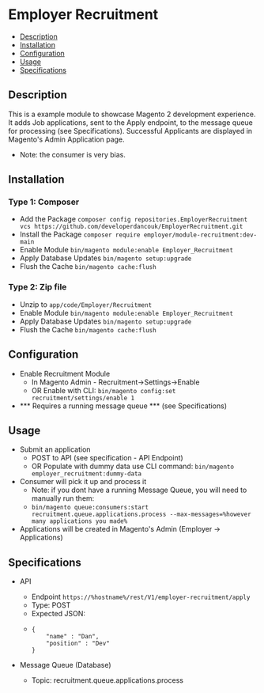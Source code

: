 # Employer Recruitment

- [Description](#markdown-header-description)
- [Installation](#markdown-header-installation)
- [Configuration](#markdown-header-configuration)
- [Usage](#markdown-header-usage)
- [Specifications](#markdown-header-specifications)

## Description

This is a example module to showcase Magento 2 development experience. It adds Job applications, sent to the Apply
endpoint, to the message queue for processing (see Specifications). Successful Applicants are displayed in Magento's Admin Application page.
- Note: the consumer is very bias.

## Installation

### Type 1: Composer

- Add the Package `composer config repositories.EmployerRecruitment vcs https://github.com/developerdancouk/EmployerRecruitment.git`
- Install the Package `composer require employer/module-recruitment:dev-main`
- Enable Module `bin/magento module:enable Employer_Recruitment`
- Apply Database Updates `bin/magento setup:upgrade`
- Flush the Cache `bin/magento cache:flush`

### Type 2: Zip file

- Unzip to `app/code/Employer/Recruitment`
- Enable Module `bin/magento module:enable Employer_Recruitment`
- Apply Database Updates `bin/magento setup:upgrade`
- Flush the Cache `bin/magento cache:flush`

## Configuration

- Enable Recruitment Module
  - In Magento Admin - Recruitment->Settings->Enable
  - OR Enable with CLI: `bin/magento config:set recruitment/settings/enable 1`
- *** Requires a running message queue *** (see Specifications)

## Usage

- Submit an application
  - POST to API (see specification - API Endpoint)
  - OR Populate with dummy data use CLI command: `bin/magento employer_recruitment:dummy-data`
- Consumer will pick it up and process it
  - Note: if you dont have a running Message Queue, you will need to manually run them:
  - `bin/magento queue:consumers:start recruitment.queue.applications.process --max-messages=%however many applications you made%`
- Applications will be created in Magento's Admin (Employer -> Applications)

## Specifications

- API
    - Endpoint `https://%hostname%/rest/V1/employer-recruitment/apply`
    - Type: POST
    - Expected JSON:
    - ```
      {
          "name" : "Dan",
          "position" : "Dev"
      }
      ```

- Message Queue (Database)
    - Topic: recruitment.queue.applications.process



